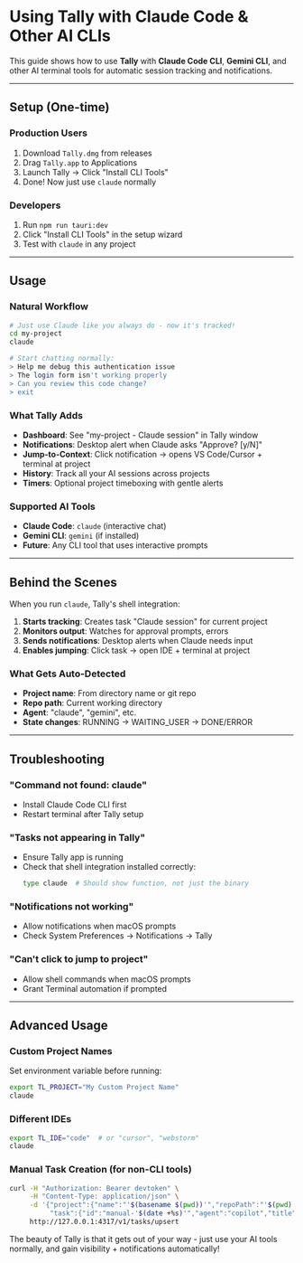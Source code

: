 # Using Tally with Claude Code & Other AI CLIs

This guide shows how to use **Tally** with **Claude Code CLI**, **Gemini CLI**, and other AI terminal tools for automatic session tracking and notifications.

---

## Setup (One-time)

### Production Users
1. Download `Tally.dmg` from releases
2. Drag `Tally.app` to Applications
3. Launch Tally → Click "Install CLI Tools"
4. Done! Now just use `claude` normally

### Developers
1. Run `npm run tauri:dev` 
2. Click "Install CLI Tools" in the setup wizard
3. Test with `claude` in any project

---

## Usage

### Natural Workflow
```bash
# Just use Claude like you always do - now it's tracked!
cd my-project
claude

# Start chatting normally:
> Help me debug this authentication issue
> The login form isn't working properly  
> Can you review this code change?
> exit
```

### What Tally Adds
- **Dashboard**: See "my-project - Claude session" in Tally window
- **Notifications**: Desktop alert when Claude asks "Approve? [y/N]"
- **Jump-to-Context**: Click notification → opens VS Code/Cursor + terminal at project
- **History**: Track all your AI sessions across projects
- **Timers**: Optional project timeboxing with gentle alerts

### Supported AI Tools
- **Claude Code**: `claude` (interactive chat)
- **Gemini CLI**: `gemini` (if installed)
- **Future**: Any CLI tool that uses interactive prompts

---

## Behind the Scenes

When you run `claude`, Tally's shell integration:
1. **Starts tracking**: Creates task "Claude session" for current project
2. **Monitors output**: Watches for approval prompts, errors
3. **Sends notifications**: Desktop alerts when Claude needs input
4. **Enables jumping**: Click task → open IDE + terminal at project

### What Gets Auto-Detected
- **Project name**: From directory name or git repo
- **Repo path**: Current working directory  
- **Agent**: "claude", "gemini", etc.
- **State changes**: RUNNING → WAITING_USER → DONE/ERROR

---

## Troubleshooting

### "Command not found: claude"
- Install Claude Code CLI first
- Restart terminal after Tally setup

### "Tasks not appearing in Tally"
- Ensure Tally app is running
- Check that shell integration installed correctly:
  ```bash
  type claude  # Should show function, not just the binary
  ```

### "Notifications not working"
- Allow notifications when macOS prompts
- Check System Preferences → Notifications → Tally

### "Can't click to jump to project"  
- Allow shell commands when macOS prompts
- Grant Terminal automation if prompted

---

## Advanced Usage

### Custom Project Names
Set environment variable before running:
```bash
export TL_PROJECT="My Custom Project Name"
claude
```

### Different IDEs
```bash
export TL_IDE="code"  # or "cursor", "webstorm"
claude
```

### Manual Task Creation (for non-CLI tools)
```bash
curl -H "Authorization: Bearer devtoken" \
     -H "Content-Type: application/json" \
     -d '{"project":{"name":"'$(basename $(pwd))'","repoPath":"'$(pwd)'"},
          "task":{"id":"manual-'$(date +%s)'","agent":"copilot","title":"VS Code chat","state":"RUNNING"}}' \
     http://127.0.0.1:4317/v1/tasks/upsert
```

The beauty of Tally is that it gets out of your way - just use your AI tools normally, and gain visibility + notifications automatically!